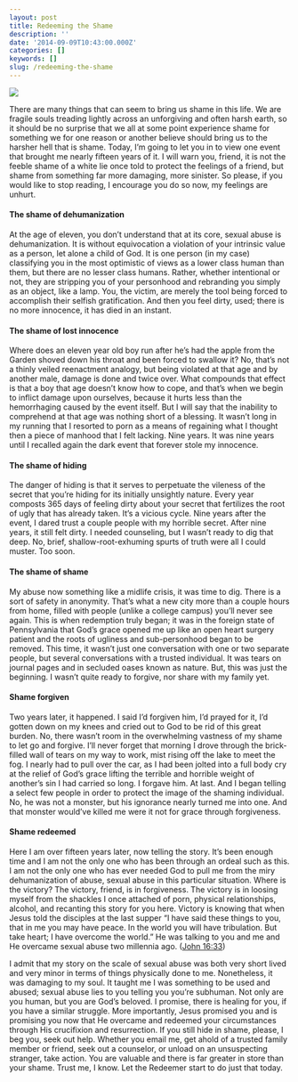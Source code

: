 ```yaml
---
layout: post
title: Redeeming the Shame
description: ''
date: '2014-09-09T10:43:00.000Z'
categories: []
keywords: []
slug: /redeeming-the-shame
---
```


![](https://cdn-images-1.medium.com/max/1200/1*Rx9JMXIKLhb6hFizZluEQw.jpeg)

There are many things that can seem to bring us shame in this life. We are fragile souls treading lightly across an unforgiving and often harsh earth, so it should be no surprise that we all at some point experience shame for something we for one reason or another believe should bring us to the harsher hell that is shame. Today, I’m going to let you in to view one event that brought me nearly fifteen years of it. I will warn you, friend, it is not the feeble shame of a white lie once told to protect the feelings of a friend, but shame from something far more damaging, more sinister. So please, if you would like to stop reading, I encourage you do so now, my feelings are unhurt.<!--more-->

#### The shame of dehumanization

At the age of eleven, you don’t understand that at its core, sexual abuse is dehumanization. It is without equivocation a violation of your intrinsic value as a person, let alone a child of God. It is one person (in my case) classifying you in the most optimistic of views as a lower class human than them, but there are no lesser class humans. Rather, whether intentional or not, they are stripping you of your personhood and rebranding you simply as an object, like a lamp. You, the victim, are merely the tool being forced to accomplish their selfish gratification. And then you feel dirty, used; there is no more innocence, it has died in an instant.

#### The shame of lost innocence

Where does an eleven year old boy run after he’s had the apple from the Garden shoved down his throat and been forced to swallow it? No, that’s not a thinly veiled reenactment analogy, but being violated at that age and by another male, damage is done and twice over. What compounds that effect is that a boy that age doesn’t know how to cope, and that’s when we begin to inflict damage upon ourselves, because it hurts less than the hemorrhaging caused by the event itself. But I will say that the inability to comprehend at that age was nothing short of a blessing. It wasn’t long in my running that I resorted to porn as a means of regaining what I thought then a piece of manhood that I felt lacking. Nine years. It was nine years until I recalled again the dark event that forever stole my innocence.

#### The shame of hiding

The danger of hiding is that it serves to perpetuate the vileness of the secret that you’re hiding for its initially unsightly nature. Every year composts 365 days of feeling dirty about your secret that fertilizes the root of ugly that has already taken. It’s a vicious cycle. Nine years after the event, I dared trust a couple people with my horrible secret. After nine years, it still felt dirty. I needed counseling, but I wasn’t ready to dig that deep. No, brief, shallow-root-exhuming spurts of truth were all I could muster. Too soon.

#### The shame of shame

My abuse now something like a midlife crisis, it was time to dig. There is a sort of safety in anonymity. That’s what a new city more than a couple hours from home, filled with people (unlike a college campus) you’ll never see again. This is when redemption truly began; it was in the foreign state of Pennsylvania that God’s grace opened me up like an open heart surgery patient and the roots of ugliness and sub-personhood began to be removed. This time, it wasn’t just one conversation with one or two separate people, but several conversations with a trusted individual. It was tears on journal pages and in secluded oases known as nature. But, this was just the beginning. I wasn’t quite ready to forgive, nor share with my family yet.

#### Shame forgiven

Two years later, it happened. I said I’d forgiven him, I’d prayed for it, I’d gotten down on my knees and cried out to God to be rid of this great burden. No, there wasn’t room in the overwhelming vastness of my shame to let go and forgive. I’ll never forget that morning I drove through the brick-filled wall of tears on my way to work, mist rising off the lake to meet the fog. I nearly had to pull over the car, as I had been jolted into a full body cry at the relief of God’s grace lifting the terrible and horrible weight of another’s sin I had carried so long. I forgave him. At last. And I began telling a select few people in order to protect the image of the shaming individual. No, he was not a monster, but his ignorance nearly turned me into one. And that monster would’ve killed me were it not for grace through forgiveness.

#### Shame redeemed

Here I am over fifteen years later, now telling the story. It’s been enough time and I am not the only one who has been through an ordeal such as this. I am not the only one who has ever needed God to pull me from the miry dehumanization of abuse, sexual abuse in this particular situation. Where is the victory? The victory, friend, is in forgiveness. The victory is in loosing myself from the shackles I once attached of porn, physical relationships, alcohol, and recanting this story for you here. Victory is knowing that when Jesus told the disciples at the last supper “I have said these things to you, that in me you may have peace. In the world you will have tribulation. But take heart; I have overcome the world.” He was talking to you and me and He overcame sexual abuse two millennia ago. ([John 16:33](https://www.biblegateway.com/passage/?search=John+16%3A33&version=ESV))

I admit that my story on the scale of sexual abuse was both very short lived and very minor in terms of things physically done to me. Nonetheless, it was damaging to my soul. It taught me I was something to be used and abused; sexual abuse lies to you telling you you’re subhuman. Not only are you human, but you are God’s beloved. I promise, there is healing for you, if you have a similar struggle. More importantly, Jesus promised you and is promising you now that He overcame and redeemed your circumstances through His crucifixion and resurrection. If you still hide in shame, please, I beg you, seek out help. Whether you email me, get ahold of a trusted family member or friend, seek out a counselor, or unload on an unsuspecting stranger, take action. You are valuable and there is far greater in store than your shame. Trust me, I know. Let the Redeemer start to do just that today.